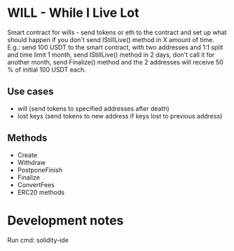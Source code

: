 # WILL - While I Live Lot
Smart contract for wills - send tokens or eth to the contract and set up what should happen if you don't send IStillLive() method in X amount of time. 
E.g.: send 100 USDT to the smart contract, with two addresses and 1:1 split and time limit 1 month, send IStillLive() method in 2 days, don't call it for another month, send Finalize() method and the 2 addresses will receive 50 % of initial 100 USDT each.

## Use cases
 - will (send tokens to specified addresses after death)
 - lost keys (send tokens to new address if keys lost to previous address)

## Methods
 - Create
 - Withdraw
 - PostponeFinish
 - Finalize
 - ConvertFees
 - ERC20 methods


# Development notes
Run cmd: solidity-ide
